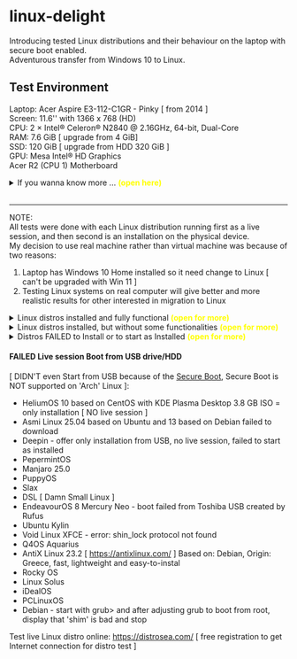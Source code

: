 # linux-delight
Introducing tested Linux distributions and their behaviour on the laptop with secure boot enabled.  
Adventurous transfer from Windows 10 to Linux.  

## Test Environment

Laptop:
Acer Aspire E3-112-C1GR - Pinky [ from 2014 ]  
Screen: 11.6'' with 1366 x 768 (HD)  
CPU: 2 × Intel® Celeron® N2840 @ 2.16GHz, 64-bit, Dual-Core  
RAM: 7.6 GiB [ upgrade from 4 GiB]  
SSD: 120 GiB [ upgrade from HDD 320 GiB ]  
GPU: Mesa Intel® HD Graphics  
Acer R2 (CPU 1) Motherboard  
<details>
<summary>If you wanna know more ... <b style="color: yellow;">(open here)</b></summary>  
<!-- comment -->
Dimensions (WxDxH): 29.1 cm x 21.1 cm x 2.12 cm<br>
Weight: 1.39 kg<br>
LCD Backlight Technology: LED backlight<br>
Widescreen: Yes<br>
Image Aspect Ratio: 16:9<br>
Max RAM Supported: 8 GB<br>
RAM Type: DDR3L SDRAM<br>
Speed: 1600 MHz<br>
Form Factor: SO-DIMM 204-pin<br>
Memory Allocation Technology: Shared Video Memory (UMA)<br>
Camera: Yes - 1280 x 720<br>
Camera Features: 720p HD movie recording, Acer Crystal Eye HD<br>
Sound: Stereo speakers, microphone<br>
Compliant Standards: High Definition Audio<br>
Wireless: 802.11b/g/n, Bluetooth 4.0<br>
Network Interface: Gigabit Ethernet<br>
Battery Capacity (Size): 2670 mAh<br>
Technology: 3-cell lithium polymer<br>
Input: AC 120/230 V (50/60 Hz)<br>
Output: 40 Watt, 19 V<br>
Interfaces: HDMI, Headphone/microphone combo jack, USB 3.0, USB 2.0, LAN<br>
Memory Card Reader: Yes (SD Card)<br>
</details><br>  

---

NOTE:  
All tests were done with each Linux distribution running first as a live session, and then second is an installation on the physical device.  
My decision to use real machine rather than virtual machine was because of two reasons:  
1. Laptop has Windows 10 Home installed so it need change to Linux [ can't be upgraded with Win 11 ]  
2. Testing Linux systems on real computer will give better and more realistic results for other interested in migration to Linux  

<details>
<summary>Linux distros installed and fully functional <b style="color: yellow;">(open for more)</b></summary>  
<!-- comment -->

#### This Linux distributions installed and fully operational with all boxes checked - 'out-of-the-box'.

[Voyager Live 25.04.2 "Plucky Puffin"](readme_assets/voyager_25042.md), 4.1 GB ISO - based on Ubuntu, with GNOME desktop  

[Fedora Linux 42 Workstation](readme_assets/fedora_42_workstation.md), 2.23 GB ISO - with Gnome desktop  

[AnduinOS](readme_assets/anduinos.md), 1.8 GB ISO - a custom Ubuntu-based with GNOME-based desktop  

[Kubuntu 24.04.3](readme_assets/kubuntu_24043), 4.24 GB ISO - with KDE Plasma desktop  

[Ubuntu Unity](readme_assets/ubuntuunity.md), 3.56 GB ISO

<br><hr><br>
</details>  

<details>
<summary>Linux distros installed, but without some functionalities <b style="color: yellow;">(open for more)</b></summary>  
<!-- comment -->
<p>
The Linux distros listed here were installed successfully on a physical laptop with secure boot enabled, but failed to fulfil some tasks.</p>
<p></p>
</details>  

<details>
<summary>Distros FAILED to Install or to start as Installed <b style="color: yellow;">(open for more)</b></summary>  
<!-- comment -->
<p>
Next Linux distros can be started from USB as a Live session, but refuse to install on laptop, or failed to start as installed.</p>
<p></p>
</details>  

#### FAILED Live session Boot from USB drive/HDD
[ DIDN'T even Start from USB because of the [Secure Boot](https://www.makeuseof.com/what-is-secure-boot-how-does-it-work/), Secure Boot is NOT supported on 'Arch' Linux ]:  
- HeliumOS 10 based on CentOS with KDE Plasma Desktop 3.8 GB ISO = only installation [ NO live session ]  
- Asmi Linux 25.04 based on Ubuntu and 13 based on Debian failed to download  
- Deepin - offer only installation from USB, no live session, failed to start as installed  
- PepermintOS  
- Manjaro 25.0  
- PuppyOS  
- Slax  
- DSL [ Damn Small Linux ]  
- EndeavourOS 8 Mercury Neo - boot failed from Toshiba USB created by Rufus  
- Ubuntu Kylin  
- Void Linux XFCE - error: shin_lock protocol not found  
- Q4OS Aquarius  
- AntiX Linux 23.2 [ https://antixlinux.com/ ] Based on: Debian, Origin: Greece, fast, lightweight and easy-to-instal  
- Rocky OS  
- Linux Solus  
- iDealOS  
- PCLinuxOS  
- Debian - start with grub> and after adjusting grub to boot from root, display that 'shim' is bad and stop  

Test live Linux distro online: https://distrosea.com/ [ free registration to get Internet connection for distro test ]  